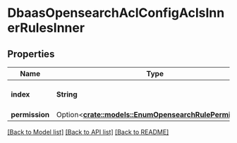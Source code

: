 # DbaasOpensearchAclConfigAclsInnerRulesInner

## Properties

Name | Type | Description | Notes
------------ | ------------- | ------------- | -------------
**index** | **String** | OpenSearch index pattern | 
**permission** | Option<[**crate::models::EnumOpensearchRulePermission**](enum-opensearch-rule-permission.md)> |  | [optional]

[[Back to Model list]](../README.md#documentation-for-models) [[Back to API list]](../README.md#documentation-for-api-endpoints) [[Back to README]](../README.md)


